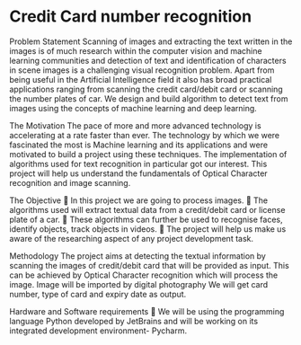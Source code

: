# Credit Card number recognition

Problem Statement
Scanning of images and extracting the text written in the images is of much research within
the computer vision and machine learning communities and detection of text and identification
of characters in scene images is a challenging visual recognition problem. Apart from being
useful in the Artificial Intelligence field it also has broad practical applications ranging from
scanning the credit card/debit card or scanning the number plates of car. We design and build
algorithm to detect text from images using the concepts of machine learning and deep learning.

The Motivation
The pace of more and more advanced technology is accelerating at a rate faster than ever. The
technology by which we were fascinated the most is Machine learning and its applications and
were motivated to build a project using these techniques. The implementation of algorithms
used for text recognition in particular got our interest. This project will help us understand the
fundamentals of Optical Character recognition and image scanning.

The Objective
 In this project we are going to process images.
 The algorithms used will extract textual data from a credit/debit card or license plate of
a car.
 These algorithms can further be used to recognise faces, identify objects, track objects in
videos.
 The project will help us make us aware of the researching aspect of any project development
task.

Methodology
The project aims at detecting the textual information by scanning the images of credit/debit
card that will be provided as input. This can be achieved by Optical Character recognition
which will process the image. Image will be imported by digital photography We will get card
number, type of card and expiry date as output.

Hardware and Software requirements
 We will be using the programming language Python developed by JetBrains and will be
working on its integrated development environment- Pycharm. 
